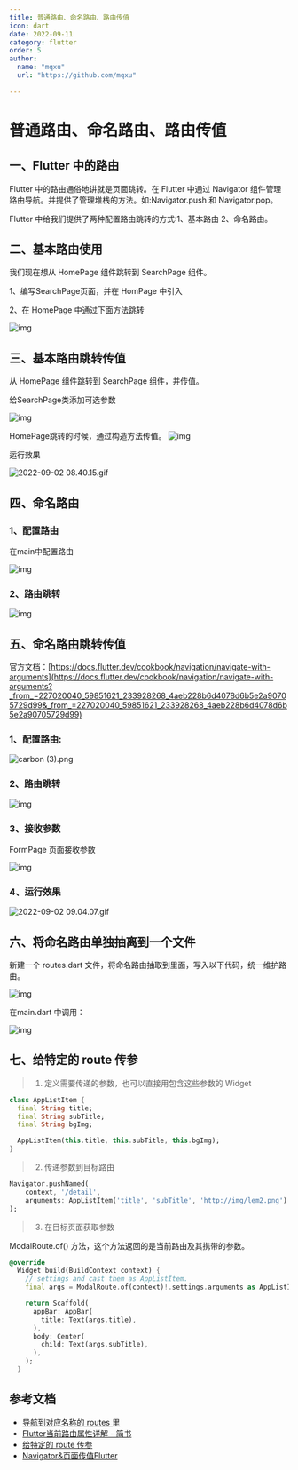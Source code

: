 ```yaml
---
title: 普通路由、命名路由、路由传值
icon: dart
date: 2022-09-11
category: flutter
order: 5
author: 
  name: "mqxu"
  url: "https://github.com/mqxu"
  
---
```

# 普通路由、命名路由、路由传值

## 一、Flutter 中的路由

Flutter 中的路由通俗地讲就是页面跳转。在 Flutter 中通过 Navigator 组件管理路由导航。并提供了管理堆栈的方法。如:Navigator.push 和 Navigator.pop。

Flutter 中给我们提供了两种配置路由跳转的方式:1、基本路由 2、命名路由。

## 二、基本路由使用

我们现在想从 HomePage 组件跳转到 SearchPage 组件。

1、编写SearchPage页面，并在 HomPage 中引入

2、在 HomePage 中通过下面方法跳转

![img](./FILES/1.16-pu-tong-lu-you-ming-ming-lu-you-lu-you-chuan-zhi.md/ebefd6b2.png)

## 三、基本路由跳转传值

从 HomePage 组件跳转到 SearchPage 组件，并传值。

给SearchPage类添加可选参数

![img](./FILES/1.16-pu-tong-lu-you-ming-ming-lu-you-lu-you-chuan-zhi.md/a4e757e8.png)

HomePage跳转的时候，通过构造方法传值。
![img](./FILES/1.16-pu-tong-lu-you-ming-ming-lu-you-lu-you-chuan-zhi.md/e43a511d.png)



运行效果

![2022-09-02 08.40.15.gif](./FILES/1.16-pu-tong-lu-you-ming-ming-lu-you-lu-you-chuan-zhi.md/b0a4415a.gif)



## 四、命名路由

### 1、配置路由

在main中配置路由

![img](./FILES/1.16-pu-tong-lu-you-ming-ming-lu-you-lu-you-chuan-zhi.md/033fee64.png)

### 2、路由跳转

![img](./FILES/1.16-pu-tong-lu-you-ming-ming-lu-you-lu-you-chuan-zhi.md/a10d70c6.png)

## 五、命名路由跳转传值

官方文档：[https://docs.flutter.dev/cookbook/navigation/navigate-with-arguments](https://docs.flutter.dev/cookbook/navigation/navigate-with-arguments?_from_=227020040_59851621_233928268_4aeb228b6d4078d6b5e2a90705729d99&_from_=227020040_59851621_233928268_4aeb228b6d4078d6b5e2a90705729d99)

### 1、配置路由:

![carbon (3).png](./FILES/1.16-pu-tong-lu-you-ming-ming-lu-you-lu-you-chuan-zhi.md/b1ef33f4.png)



### 2、路由跳转 

![img](./FILES/1.16-pu-tong-lu-you-ming-ming-lu-you-lu-you-chuan-zhi.md/993891c5.png) 

### 3、接收参数

FormPage 页面接收参数

![img](./FILES/1.16-pu-tong-lu-you-ming-ming-lu-you-lu-you-chuan-zhi.md/5a9214c0.png)

### 4、运行效果

<img src="./FILES/1.16-pu-tong-lu-you-ming-ming-lu-you-lu-you-chuan-zhi.md/84bfdaaa.gif" alt="2022-09-02 09.04.07.gif" />

## 六、将命名路由单独抽离到一个文件

新建一个 routes.dart 文件，将命名路由抽取到里面，写入以下代码，统一维护路由。

![img](./FILES/1.16-pu-tong-lu-you-ming-ming-lu-you-lu-you-chuan-zhi.md/f61f77db.png)

在main.dart 中调用：

![img](./FILES/1.16-pu-tong-lu-you-ming-ming-lu-you-lu-you-chuan-zhi.md/b3d1b57c.png)


## 七、给特定的 route 传参

> 1. 定义需要传递的参数，也可以直接用包含这些参数的 Widget
```dart
class AppListItem {
  final String title;
  final String subTitle;
  final String bgImg;

  AppListItem(this.title, this.subTitle, this.bgImg);
}
```
> 2. 传递参数到目标路由
```dart
Navigator.pushNamed(
    context, '/detail',
    arguments: AppListItem('title', 'subTitle', 'http://img/lem2.png')
);
```
> 3. 在目标页面获取参数

ModalRoute.of() 方法，这个方法返回的是当前路由及其携带的参数。
```dart
@override
  Widget build(BuildContext context) {
    // settings and cast them as AppListItem.
    final args = ModalRoute.of(context)!.settings.arguments as AppListItem;

    return Scaffold(
      appBar: AppBar(
        title: Text(args.title),
      ),
      body: Center(
        child: Text(args.subTitle),
      ),
    );
  }
```


## 参考文档
- [导航到对应名称的 routes 里](https://flutter.cn/docs/cookbook/navigation/named-routes)
- [Flutter当前路由属性详解 - 简书](https://juejin.cn/post/6844904017655496717)
- [给特定的 route 传参](https://flutter.cn/docs/cookbook/navigation/navigate-with-arguments)
- [Navigator&页面传值Flutter](https://cloud.tencent.com/developer/article/1858183)
